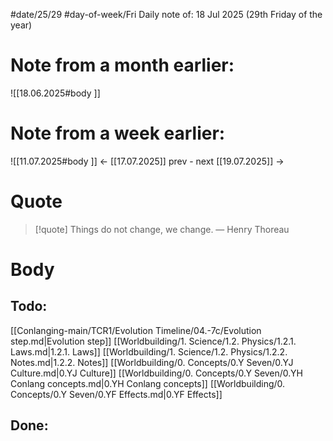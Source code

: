 
#date/25/29
#day-of-week/Fri
Daily note of: 18 Jul 2025 (29th Friday of the year)

# Note from a month earlier:
![[18.06.2025#body ]]

# Note from a week earlier:
![[11.07.2025#body ]]
 <- [[17.07.2025]] prev - next [[19.07.2025]] ->
# Quote

> [!quote] Things do not change, we change.
> — Henry Thoreau
# Body

## Todo:

[[Conlanging-main/TCR1/Evolution Timeline/04.-7c/Evolution step.md|Evolution step]]
[[Worldbuilding/1. Science/1.2. Physics/1.2.1. Laws.md|1.2.1. Laws]]
[[Worldbuilding/1. Science/1.2. Physics/1.2.2. Notes.md|1.2.2. Notes]]
[[Worldbuilding/0. Concepts/0.Y Seven/0.YJ Culture.md|0.YJ Culture]]
[[Worldbuilding/0. Concepts/0.Y Seven/0.YH Conlang concepts.md|0.YH Conlang concepts]]
[[Worldbuilding/0. Concepts/0.Y Seven/0.YF Effects.md|0.YF Effects]]
## Done: